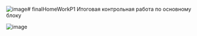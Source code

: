 ![image](https://github.com/StepNaYa777/finalHomeWorkP1/assets/125390862/a2748a55-0fd2-4325-846b-eeba8283264e)# finalHomeWorkP1
Итоговая контрольная работа по основному блоку

![image](https://github.com/StepNaYa777/finalHomeWorkP1/assets/125390862/41b42177-a3e5-4688-9e7b-e15cc88ea553)
